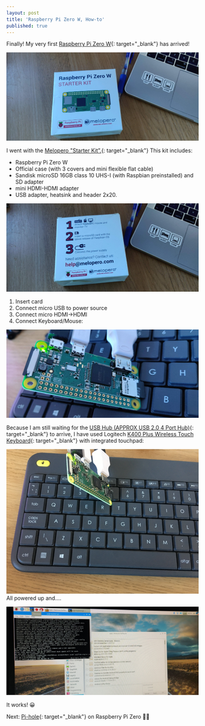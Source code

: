 ```yaml
---
layout: post
title: 'Raspberry Pi Zero W, How-to'
published: true
---
```


Finally! My very first [Raspberry Pi Zero W](https://amzn.to/2Urs28p){: target="_blank"} has arrived!

![](/uploads/img-20190128-135415.jpg)

I went with the [Melopero "Starter Kit”.](https://amzn.to/2Urs28p){: target="_blank"} This kit includes:

* Raspberry Pi Zero W
* Official case (with 3 covers and mini flexible flat cable)
* Sandisk microSD 16GB class 10 UHS-I (with Raspbian preinstalled) and SD adapter
* mini HDMI-HDMI adapter
* USB adapter, heatsink and header 2x20.

![](/uploads/img-20190128-135426.jpg)

1. Insert card
2. Connect micro USB to power source
3. Connect micro HDMI-&gt;HDMI
4. Connect Keyboard/Mouse:

![](/uploads/img-20190128-135449.jpg)

Because I am still waiting for the [USB Hub (APPROX USB 2.0 4 Port Hub)](https://amzn.to/2Ti3xu7){: target="_blank"} to arrive, I have used Logitech [K400 Plus Wireless Touch Keyboard](https://amzn.to/2DEOiWA){: target="_blank"} with integrated touchpad:

![](/uploads/img-8982-2.JPG)All powered up and….

![](/uploads/img-20190128-081636.jpg)

It works! 😀

Next: [Pi-hole](j.mp/pi-hole-raspberry){: target="_blank"} on Raspberry Pi Zero 🦹‍♂️